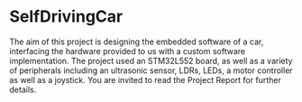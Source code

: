 # SelfDrivingCar

The aim of this project is designing the embedded software of a car, interfacing the hardware provided to us with a custom software implementation. The project used an STM32L552 board, as well as a variety of peripherals including an ultrasonic sensor, LDRs, LEDs, a motor controller as well as a joystick. You are invited to read the Project Report for further details.
